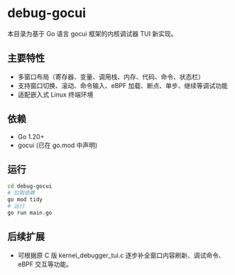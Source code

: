 # debug-gocui

本目录为基于 Go 语言 gocui 框架的内核调试器 TUI 新实现。

## 主要特性
- 多窗口布局（寄存器、变量、调用栈、内存、代码、命令、状态栏）
- 支持窗口切换、滚动、命令输入、eBPF 加载、断点、单步、继续等调试功能
- 适配嵌入式 Linux 终端环境

## 依赖
- Go 1.20+
- gocui (已在 go.mod 中声明)

## 运行
```sh
cd debug-gocui
# 拉取依赖
go mod tidy
# 运行
go run main.go
```

## 后续扩展
- 可根据原 C 版 kernel_debugger_tui.c 逐步补全窗口内容刷新、调试命令、eBPF 交互等功能。
